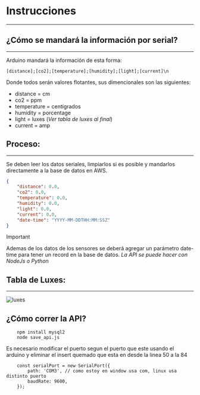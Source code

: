 # Instrucciones
---
## ¿Cómo se mandará la información por serial?
---
Arduino mandará la información de esta forma:
```
[distance];[co2];[temperature];[humidity];[light];[current]\n
```
Donde todos serán valores flotantes, sus dimencionales son las siguientes:
- distance = cm
- co2 = ppm
- temperature = centigrados
- humidity = porcentage
- light = luxes (*Ver tabla de luxes al final*)
- current = amp
## Proceso:
---
Se deben leer los datos seriales, limpiarlos si es posible y mandarlos directamente a la base de datos en AWS.
```json
{
    "distance": 0.0,
    "co2": 0.0,
    "temperature": 0.0,
    "humidity": 0.0,
    "light": 0.0,
    "current": 0.0,
    "date-time": "YYYY-MM-DDTHH:MM:SSZ"
}
```
> [!IMPORTANT]
> Ademas de los datos de los sensores se deberá agregar un parámetro date-time para tener un record en la base de datos.
*La API se puede hacer con NodeJs o Python*
## Tabla de Luxes:
---
![luxes](https://images.squarespace-cdn.com/content/v1/60ee5f1d1975912dcfd14233/d2b8e35f-e8f9-42ff-b3a0-8d43e494dbd3/Ejemplo+de+niveles+de+luxes+permisibles+seg%C3%BAn+%C3%A1rea+de+trabajo.jpg)


## ¿Cómo correr la API?

```
    npm install mysql2
    node save_api.js
```    

Es necesario modificar el puerto segun el puerto que este usando el arduino y eliminar el insert quemado que esta en desde la linea 50 a la 84


```
    const serialPort = new SerialPort({
        path: 'COM3', // como estoy en window usa com, linux usa distinto puerto
        baudRate: 9600,
    });
```